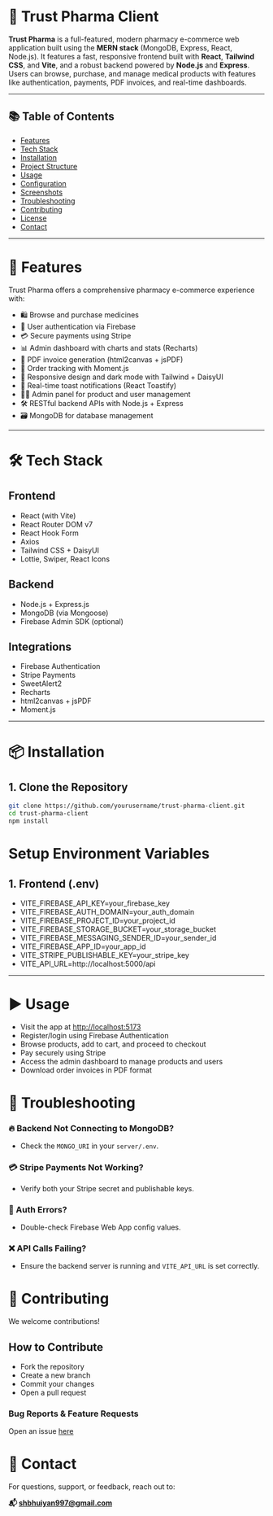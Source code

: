 # 💊 Trust Pharma Client

**Trust Pharma** is a full-featured, modern pharmacy e-commerce web application built using the **MERN stack** (MongoDB, Express, React, Node.js). It features a fast, responsive frontend built with **React**, **Tailwind CSS**, and **Vite**, and a robust backend powered by **Node.js** and **Express**. Users can browse, purchase, and manage medical products with features like authentication, payments, PDF invoices, and real-time dashboards.

---

## 📚 Table of Contents

- [Features](#-features)
- [Tech Stack](#-tech-stack)
- [Installation](#-installation)
- [Project Structure](#-project-structure)
- [Usage](#-usage)
- [Configuration](#-configuration)
- [Screenshots](#-screenshots)
- [Troubleshooting](#-troubleshooting)
- [Contributing](#-contributing)
- [License](#-license)
- [Contact](#-contact)

---

# 🚀 Features

Trust Pharma offers a comprehensive pharmacy e-commerce experience with:

- 🛍️ Browse and purchase medicines
- 🔐 User authentication via Firebase
- 💳 Secure payments using Stripe
- 📊 Admin dashboard with charts and stats (Recharts)
- 📄 PDF invoice generation (html2canvas + jsPDF)
- 📅 Order tracking with Moment.js
- 🌙 Responsive design and dark mode with Tailwind + DaisyUI
- 🔔 Real-time toast notifications (React Toastify)
- 🧑‍💼 Admin panel for product and user management
- 🛠️ RESTful backend APIs with Node.js + Express
- 🗃️ MongoDB for database management

---

# 🛠️ Tech Stack

## Frontend

- React (with Vite)
- React Router DOM v7
- React Hook Form
- Axios
- Tailwind CSS + DaisyUI
- Lottie, Swiper, React Icons

## Backend

- Node.js + Express.js
- MongoDB (via Mongoose)
- Firebase Admin SDK (optional)

## Integrations

- Firebase Authentication
- Stripe Payments
- SweetAlert2
- Recharts
- html2canvas + jsPDF
- Moment.js

---

# 

# 📦 Installation

## 1. Clone the Repository

```bash
git clone https://github.com/yourusername/trust-pharma-client.git
cd trust-pharma-client
npm install
```

# Setup Environment Variables

## 1. Frontend (.env)
- VITE_FIREBASE_API_KEY=your_firebase_key
- VITE_FIREBASE_AUTH_DOMAIN=your_auth_domain
- VITE_FIREBASE_PROJECT_ID=your_project_id
- VITE_FIREBASE_STORAGE_BUCKET=your_storage_bucket
- VITE_FIREBASE_MESSAGING_SENDER_ID=your_sender_id
- VITE_FIREBASE_APP_ID=your_app_id
- VITE_STRIPE_PUBLISHABLE_KEY=your_stripe_key
- VITE_API_URL=http://localhost:5000/api


---

# ▶️ Usage

- Visit the app at [http://localhost:5173](http://localhost:5173)
- Register/login using Firebase Authentication
- Browse products, add to cart, and proceed to checkout
- Pay securely using Stripe
- Access the admin dashboard to manage products and users
- Download order invoices in PDF format


# 🧰 Troubleshooting

### 🔥 Backend Not Connecting to MongoDB?
- Check the `MONGO_URI` in your `server/.env`.

### 💳 Stripe Payments Not Working?
- Verify both your Stripe secret and publishable keys.

### 🔐 Auth Errors?
- Double-check Firebase Web App config values.

### ❌ API Calls Failing?
- Ensure the backend server is running and `VITE_API_URL` is set correctly.


# 🤝 Contributing

We welcome contributions!

## How to Contribute
- Fork the repository
- Create a new branch
- Commit your changes
- Open a pull request

### Bug Reports & Feature Requests
Open an issue [here](https://github.com/shbhuiyan/trust-pharma-client/issues)

# 📧 Contact

For questions, support, or feedback, reach out to:

**📬 shbhuiyan997@gmail.com**

